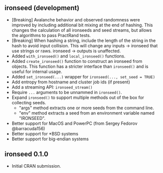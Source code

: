 ## ironseed (development)

* [Breaking] Avalanche behavior and observed randomness were improved by
  including additional bit mixing at the end of hashing. This changes the
  calculation of all ironseeds and seed streams, but allows the algorithms to
  pass PractRand tests.
* [Breaking] When hashing a string, include the length of the string in the hash
  to avoid input collision. This will change any inputs -> ironseed that use
  strings or raws. ironseed -> outputs is unaffected.
* Added `with_ironseed()` and `local_ironseed()` functions.
* Added `create_ironseed()` function to construct an ironseed from objects. This
  function has a stricter interface than `ironseed()` and is useful for internal
  usage.
* Added `set_ironseed(...)` wrapper for `ironseed(..., set_seed = TRUE)`
* Add entropy from hostname and cluster job ids (if present)
* Add a streaming API: `ironseed_stream()`
* Require `...` arguments to be unnammed in `ironseed()`.
* Expand `ironseed()` to support multiple methods out of the box for collecting
  seeds.
  - "args" method extracts one or more seeds from the command line.
  - "env" method extracts a seed from an environment variable named "IRONSEED".
* Better support for MacOS and PowerPC (from Sergey Fedorov @barracuda156)
* Better support for \*BSD systems
* Better support for big-endian systems

## ironseed 0.1.0

* Initial CRAN submission.
